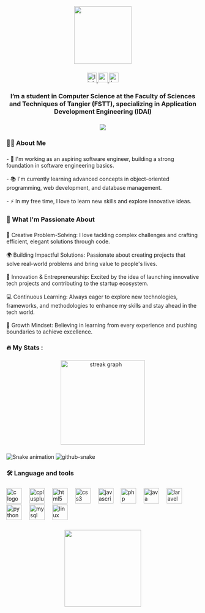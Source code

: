 <div align="center">
  <img height="150" src="https://i.giphy.com/media/v1.Y2lkPTc5MGI3NjExbXRmaXpwbzZlbTM5dnM4NHVvcnJhOXJmY25tdjd0ZjBydnVyMmhnZiZlcD12MV9pbnRlcm5hbF9naWZfYnlfaWQmY3Q9Zw/pNx09ajeVCJ3O/giphy.gif"  />
</div>

###

<div align="center">
  <a href="https://www.linkedin.com/in/abderrahmane-hafdane-5344732ab/" target="_blank">
    <img src="https://img.shields.io/static/v1?message=LinkedIn&logo=linkedin&label=&color=0077B5&logoColor=white&labelColor=&style=for-the-badge" height="25" alt="linkedin logo"  />
  </a>
  <a href="abdo.abiido@gmail.com" target="_blank">
    <img src="https://img.shields.io/static/v1?message=Gmail&logo=gmail&label=&color=D14836&logoColor=white&labelColor=&style=for-the-badge" height="25" alt="gmail logo"  />
  </a>
  <a href="https://www.hackerrank.com/profile/abdo_abiido" target="_blank">
    <img src="https://img.shields.io/static/v1?message=HackerRank&logo=hackerrank&label=&color=2EC866&logoColor=white&labelColor=&style=for-the-badge" height="25" alt="hackerrank logo"  />
  </a>
</div>

###

<h3 align="center">I’m a student in Computer Science at the Faculty of Sciences and Techniques of Tangier (FSTT), specializing in Application Development Engineering (IDAI)</h3>

###

<div align="center">
  <img src="https://profile-counter.glitch.me/AbdoKujo/count.svg?"  />
</div>

###

<h3 align="left">👩‍💻  About Me</h3>

###

<p align="left">- 🔭 I'm working as an aspiring software engineer, building a strong foundation in software engineering basics.<br><br>- 📚  I'm currently learning advanced concepts in object-oriented programming, web development, and database management.<br><br>- ⚡  In my free time, I love to learn new skills and explore innovative ideas.</p>

###

<h3 align="left">🌟 What I'm Passionate About</h3>

###

<p align="left">🧠 Creative Problem-Solving: I love tackling complex challenges and crafting efficient, elegant solutions through code.<br><br>🌍 Building Impactful Solutions: Passionate about creating projects that solve real-world problems and bring value to people's lives.<br><br>🚀 Innovation & Entrepreneurship: Excited by the idea of launching innovative tech projects and contributing to the startup ecosystem.<br><br>💻 Continuous Learning: Always eager to explore new technologies, frameworks, and methodologies to enhance my skills and stay ahead in the tech world.<br><br>🌱 Growth Mindset: Believing in learning from every experience and pushing boundaries to achieve excellence.</p>

###

<h3 align="left">🔥   My Stats :</h3>

###

<div align="center">
  <img src="https://streak-stats.demolab.com?user=AbdoKujo&locale=en&mode=daily&theme=dark&hide_border=false&border_radius=5&order=3" height="220" alt="streak graph"  />
</div>

###

<img src="https://raw.githubusercontent.com/AbdoKujo/AbdoKujo/output/snake.svg" alt="Snake animation" />
<picture>
  <source media="(prefers-color-scheme: dark)" srcset="https://raw.githubusercontent.com/tobiasmeyhoefer/tobiasmeyhoefer/output/github-snake-dark.svg" />
  <source media="(prefers-color-scheme: light)" srcset="https://raw.githubusercontent.com/tobiasmeyhoefer/tobiasmeyhoefer/output/github-snake.svg" />
  <img alt="github-snake" src="https://raw.githubusercontent.com/tobiasmeyhoefer/tobiasmeyhoefer/output/github-snake.svg" />
</picture>

###

<h3 align="left">🛠 Language and tools</h3>

###

<div align="left">
  <img src="https://cdn.jsdelivr.net/gh/devicons/devicon/icons/c/c-original.svg" height="40" alt="c logo"  />
  <img width="12" />
  <img src="https://cdn.jsdelivr.net/gh/devicons/devicon/icons/cplusplus/cplusplus-original.svg" height="40" alt="cplusplus logo"  />
  <img width="12" />
  <img src="https://cdn.jsdelivr.net/gh/devicons/devicon/icons/html5/html5-original.svg" height="40" alt="html5 logo"  />
  <img width="12" />
  <img src="https://skillicons.dev/icons?i=css" height="40" alt="css3 logo"  />
  <img width="12" />
  <img src="https://skillicons.dev/icons?i=js" height="40" alt="javascript logo"  />
  <img width="12" />
  <img src="https://cdn.simpleicons.org/php/777BB4" height="40" alt="php logo"  />
  <img width="12" />
  <img src="https://cdn.jsdelivr.net/gh/devicons/devicon/icons/java/java-original.svg" height="40" alt="java logo"  />
  <img width="12" />
  <img src="https://cdn.jsdelivr.net/gh/devicons/devicon/icons/laravel/laravel-original.svg" height="40" alt="laravel logo"  />
  <img width="12" />
  <img src="https://cdn.jsdelivr.net/gh/devicons/devicon/icons/python/python-original.svg" height="40" alt="python logo"  />
  <img width="12" />
  <img src="https://cdn.jsdelivr.net/gh/devicons/devicon/icons/mysql/mysql-original.svg" height="40" alt="mysql logo"  />
  <img width="12" />
  <img src="https://cdn.jsdelivr.net/gh/devicons/devicon/icons/linux/linux-original.svg" height="40" alt="linux logo"  />
</div>

###

<div align="center">
  <img height="200" src="https://i.giphy.com/media/v1.Y2lkPTc5MGI3NjExZmFxNm5mdzI2MnkxM3c0NG94YW5naWY1ZjFnaGtzYWV6ZHhvOWd4cyZlcD12MV9pbnRlcm5hbF9naWZfYnlfaWQmY3Q9Zw/Rpl1sod1vCXK0L2SUN/giphy.gif"  />
</div>

###
